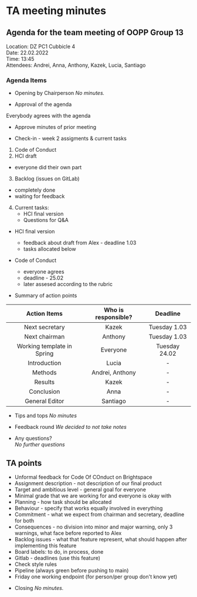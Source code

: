 # TA meeting minutes

## Agenda for the team meeting of OOPP Group 13

Location: DZ PC1 Cubbicle 4  
Date: 22.02.2022  
Time: 13:45  
Attendees: Andrei, Anna, Anthony, Kazek, Lucia, Santiago  

### Agenda Items

- Opening by Chairperson
    *No minutes.*

- Approval of the agenda

Everybody agrees with the agenda

- Approve minutes of prior meeting

- Check-in - week 2 assigments & current tasks

1) Code of Conduct
2) HCI draft
* everyone did their own part
3) Backlog (issues on GitLab)
* completely done
* waiting for feedback
4) Current tasks:
   * HCI final version
   * Questions for Q&A

- HCI final version
    * feedback about draft from Alex - deadline 1.03
    * tasks allocated below


- Code of Conduct
  * everyone agrees
  * deadline - 25.02
  * later assesed according to the rubric

- Summary of action points  

| Action Items | Who is responsible? | Deadline    |
|:------------:|:-------------------:|:-----------:|
| Next secretary | Kazek | Tuesday 1.03 |
| Next chairman | Anthony | Tuesday 1.03 |
| Working template in Spring | Everyone | Tuesday 24.02 |
| Introduction | Lucia | - |
| Methods | Andrei, Anthony | - |
| Results | Kazek | - |
| Conclusion | Anna | - |
| General Editor | Santiago | - |

- Tips and tops
*No minutes*

- Feedback round
*We decided to not take notes*

- Any questions?  
*No further questions*


## TA points
* Unformal feedback for Code Of COnduct on Brightspace
* Assignment description - not description of our final product 
* Target and ambitious level - general goal for everyone
* Minimal grade that we are working for and everyone is okay with
* Planning - how task should be allocated
* Behaviour - specify that works equally involved in everything
* Commitment - what we expect from chairman and secretary, deadline for both
* Consequences - no division into minor and major warning, only 3 warnings, what face before reported to Alex
* Backlog issues - what that feature represent, what should happen after implementing this feature
* Board labels: to do, in process, done
* Gitlab - deadlines (use this feature)
* Check style rules
* Pipeline (always green before pushing to main)
* Friday one working endpoint (for person/per group don't know yet)


- Closing
*No minutes.*
